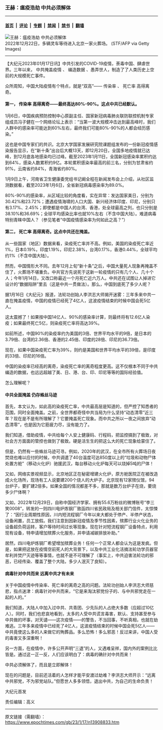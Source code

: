 ### 王赫：瘟疫浩劫 中共必须解体

---

#### [首页](../../../..?n13908833) &nbsp;|&nbsp; [评论](../../../../../epoch-comment?n13908833) &nbsp;|&nbsp; [专题](../../../../../epoch-special?n13908833) &nbsp;|&nbsp; [禁闻](../../../../../epoch-news?n13908833) &nbsp;|&nbsp; [禁书](../../../../../books?n13908833) &nbsp;|&nbsp; [翻墙](https://github.com/gfw-breaker/nogfw/blob/master/README.md?n13908833)


<div><img alt="王赫：瘟疫浩劫 中共必须解体" class="attachment-djy_600_400 size-djy_600_400 wp-post-image" src="https://i.epochtimes.com/assets/uploads/2023/01/id13901162-GettyImages-1245779422-600x400.jpg"/>
<div class="caption">
 2022年12月22日，多辆灵车等待进入北京一家火葬场。 (STF/AFP via Getty Images)
</div></div><hr/><div class="post_content" id="artbody" itemprop="articleBody">
 <!-- article content begin -->
 <p>
  【大纪元2023年01月17日讯】中共引发的COVID-19疫情，荼毒中国、肆虐世界。三年以来，
  <ok href="https://www.epochtimes.com/gb/tag/%E4%B8%AD%E5%85%B1%E6%8E%A9%E7%9B%96%E7%96%AB%E6%83%85.html">
   中共掩盖疫情
  </ok>
  、
  <ok href="https://www.epochtimes.com/gb/tag/%E7%BC%96%E9%80%A0%E6%95%B0%E6%8D%AE.html">
   编造数据
  </ok>
  、愚弄世人，制造了了人类历史上空前的大规模死亡事件。
 </p>
 <p>
  众所周知，中国大陆疫情有个特点，就是“双高”——
  <ok href="https://www.epochtimes.com/gb/tag/%E4%BC%A0%E6%9F%93%E7%8E%87.html">
   传染率
  </ok>
  、
  <ok href="https://www.epochtimes.com/gb/tag/%E6%AD%BB%E4%BA%A1%E7%8E%87.html">
   死亡率
  </ok>
  高得离奇。
 </p>
 <h4>
  第一，
  <ok href="https://www.epochtimes.com/gb/tag/%E4%BC%A0%E6%9F%93%E7%8E%87.html">
   传染率
  </ok>
  高得离奇——最终高达80%-90%。这点中共已经默认。
 </h4>
 <p>
  1月6日，中国疾病预防控制中心原副主任、国家新冠病毒肺炎联防联控机制专家组成员冯子健在一个网络论坛上表示：“当第一波大规模冲击达到最高峰时，我们人群中的感染率可能达到60%左右，最终我们可能80%-90%的人都会经历感染。”
 </p>
 <p>
  这也是中国专家们的共识。北京大学国家发展研究院课题组发布的一份新冠疫情感染报告显示，在“新十条”出台后大概13天，即12月20日，全国多地疫情就已达峰，到12月底各地感染均已过峰。截至2023年1月11日，全国新冠感染率累积约达到64%，感染人数累积约9亿。本轮累积感染率最高的前三名，分别为甘肃省约91%，云南省约84%，青海省约80%。
 </p>
 <p>
  1月9日上午，河南省卫生健康委党组书记阚全程在新闻发布会上介绍，从社区监测数据看，截至2023年1月6日，全省新冠病毒感染率为89.0%。
 </p>
 <p>
  80%-90%的感染率，从区域比较的角度看，实在异常：发达国家美日，分别为30.42%和23.72%；遭遇疫情海啸的人口大国、新兴经济体印度、印尼，分别只有3.17%、2.45%；即使都是中国人的台湾、香港，处全球最高之列，也只分别是38.10%和36.69%；全球平均感染比率也就10%左右（不含中国大陆）。难道病毒特别青睐中国人？（参见笔者“中国疫情感染率为何如此之高？”）
 </p>
 <h4>
  第二，
  <ok href="https://www.epochtimes.com/gb/tag/%E6%AD%BB%E4%BA%A1%E7%8E%87.html">
   死亡率
  </ok>
  高得离奇。这点中共还在掩盖。
 </h4>
 <p>
  从一些国家（地区）数据来看，染疫死亡率并不高。例如，美国的染疫死亡率近1%，日本0.19%，印度1.19%，印尼2.38%，台湾0.17%，香港0.44%，全球平均约1%（不含中国大陆）。
 </p>
 <p>
  然而，中国情形大不同。去年12月上旬“新十条”之后，中国大量死人现象再掩盖不住了，火葬场不堪重负。中共官方先说死于这新一轮疫情的只有几个人、几十个人；今年1月14日，又改口称最近一个月死亡近六万人。中共还在试图让人掉进它设计的“数据陷阱”里去（这是中共一贯做法）。那么，中国到底死了多少人呢？
 </p>
 <p>
  据1月16日《大纪元》报道，法轮功创始人李洪志大师揭开迷雾：三年多来中共一直在掩盖疫情，中国的疫情已经死了4亿人，这波疫情结束的时候中国会死5亿人。
 </p>
 <p>
  这太震撼了！如果按中国14亿人、90%的感染率计算，则最终将有12.6亿人染疫；如果最终死亡5亿，则染疫死亡率将高达39%。
 </p>
 <p>
  如前所述，中国90%的染疫率约为美国的3倍、世界平均水平的9倍，是日本的3.79倍、台湾的2.36倍、香港的2.45倍、印度的28倍、印尼的36.73倍。
 </p>
 <p>
  现在，如果中国染疫死亡率为39%，则约是美国和世界平均水平的39倍，是印度的33倍、印尼的16倍。
 </p>
 <p>
  中国的染疫率已经高的离奇，染疫死亡率的离奇程度更高。这不仅根本不同于中共编造的数据，也远远超越了美、日、港、台、印、印尼等等的国际经验值。
 </p>
 <p>
  怎么理解呢？
 </p>
 <h4>
  中共全面掩盖 仍存蛛丝马迹
 </h4>
 <p>
  首先，本文认为，如此高的染疫死亡率，中共最高层是知道的，但严控了知悉者的范围，同时全面掩盖。之前，全世界都奇怪中共当局为什么坚持“动态清零”近三年？现在是不是有所理解了？它要掩盖死亡现象。而中共之所以一夜之间放弃“动态清零”，也是因为它筋疲力尽，没有能力了。
 </p>
 <p>
  我们知道，借助疫情，中共给每个人安上健康码、行程码，把监控搞到了极致，对社会方方面面的管控也做到了极致。硬是活生生的把这么大的死亡现象给蒙住了。
 </p>
 <p>
  但是，仍然有一些蛛丝马迹可寻。例如，2020年的武汉，在全市所有火葬场日夜焚烧也难以应付的时候，中共调遣了40台温度可达850度以上的“垃圾和动物尸体处置方舱”（移动火化炉）驰援武汉，每台移动火化炉每天可以烧掉5吨的尸体！
 </p>
 <p>
  又如，网络实景视频显示，北京地区正在秘密增建火化炉，原方舱医院正在被改造成火化场所，现场有工人说要建200个烧人的大炉子。北京现有12家殡仪馆，94台炉子，要扩建2倍多。如果全国的情况都差不多，那就是数万台炉子在烧，要烧多少尸体啊？
 </p>
 <p>
  又如，2022年12月29日，自称中国经济学家、拥有55.6万粉丝的微博账号“李三笑0008”，转发的一则四川电炉炼钢厂致函四川省民政局及相关部门信件，太惊悚了：“因行业周期性原因，川内短流程钢厂今年以来大都处于停产、半停产状态，设备闲置，员工放假。我们注意到因新冠疫情及季节性因素，殡葬行业火化业务的设备超负荷运转，客户等待时间过长等现象。现在针对短流程钢厂设备特点，利用现有设备，特申请增加殡葬火化服务，并申请减碳排放补助。”
 </p>
 <p>
  居然，四川电炉炼钢厂希望增加殡葬业务！任何一个正常人都会认为这是发疯。但是，如果把这放在疫情空前死人的大背景下，以及中共工业化活摘法轮功学员器官牟利并焚尸灭迹等等事情，也就不是不可理解了（事实上，中共迫害法轮功的邪恶，已经传染、覆盖了整个大陆，多少人泯灭了良知）。
 </p>
 <h4>
  病毒针对中共而来 远离中共才有未来
 </h4>
 <p>
  关于中国疫情中传染率、死亡率的离奇之高的问题。法轮功创始人李洪志大师慈悲，指点迷津：病毒针对中共而来，“它是来淘汰邪党份子的、与中共邪党走在一起的人的。”
 </p>
 <p>
  我们知道，大陆人中加入过中共、共青团、少先队的人占绝大多数（应超过10亿人）。同时，我们也悲哀地看到，太多的人受中共谎言毒害，默认、支持甚至参与中共做的坏事，对天谴——这次疫情——的警告，不当回事，不听真相，也就在劫难逃。三年多来疫情中已经死了4亿人，这波疫情结束的时候中国会死5亿人——中共竟使这么多的人来做它的殉葬品。多么恐怖！多么邪恶！反过来讲，中国人受的毒害又多深重啊！
 </p>
 <p>
  另一方面，在疫情中，许多公开声明“三退”的人，又遇难呈祥，国内外的案例比比皆是。通过这一正一反，人们应该明白了：病毒的确针对中共而来！
 </p>
 <p>
  中共必须解体了，而且是立即解体！
 </p>
 <p>
  现在的问题是，目前还活着的人怎样才能平安渡过劫难？李洪志大师开示：“远离中共邪党，不为邪党站队。”但愿世人多多领悟，退出中共，为自己的生命负责！
 </p>
 <p>
  大纪元首发
 </p>
 <p>
  责任编辑：高义
 </p>
 <!-- article content end -->
 <div id="below_article_ad">
 </div>
</div>


---

原文链接（需翻墙）：https://www.epochtimes.com/gb/23/1/17/n13908833.htm
